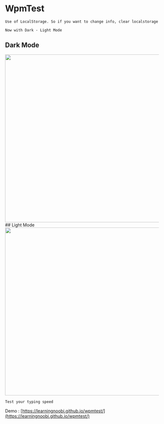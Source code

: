 # WpmTest
```
Use of LocalStorage. So if you want to change info, clear localstorage
```
```
Now with Dark - Light Mode
```
## Dark Mode

<img src="https://user-images.githubusercontent.com/64244098/114277120-a23b0880-9a49-11eb-85f8-52721b16b9a3.png" width="548">
## Light Mode

<img src="https://user-images.githubusercontent.com/64244098/114277090-761f8780-9a49-11eb-9618-7c1c571c7795.png" width="548">

```
Test your typing speed
```
Demo :  [https://learningnoobi.github.io/wpmtest/](https://learningnoobi.github.io/wpmtest/)
